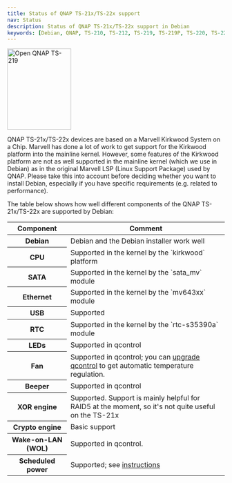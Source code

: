 ```yaml
---
title: Status of QNAP TS-21x/TS-22x support
nav: Status
description: Status of QNAP TS-21x/TS-22x support in Debian
keywords: [Debian, QNAP, TS-210, TS-212, TS-219, TS-219P, TS-220, TS-221, support, status]
---
```


<div class="right">
<img src = "../images/r_ts219p.jpg" class="border" alt="Open QNAP TS-219" width="148" height="188" />
</div>

QNAP TS-21x/TS-22x devices are based on a Marvell Kirkwood System on a Chip.
Marvell has done a lot of work to get support for the Kirkwood platform
into the mainline kernel.  However, some features of the Kirkwood platform
are not as well supported in the mainline kernel (which we use in Debian)
as in the original Marvell LSP (Linux Support Package) used by QNAP.
Please take this into account before deciding whether you want to install
Debian, especially if you have specific requirements (e.g. related to
performance).

The table below shows how well different components of the QNAP
TS-21x/TS-22x are supported by Debian:

<table class="table table-hover">

<thead>
<tr>
<th>Component</th>
<th>Comment</th>
</tr>
<thead>

<tbody>
<tr class="table-success">
<th>Debian</th>
<td>Debian and the Debian installer work well</td>
</tr>

<tr class="table-success">
<th>CPU</th>
<td>Supported in the kernel by the `kirkwood` platform</td>
</tr>

<tr class="table-success">
<th>SATA</th>
<td>Supported in the kernel by the `sata_mv` module</td>
</tr>

<tr class="table-success">
<th>Ethernet</th>
<td>Supported in the kernel by the `mv643xx` module</td>
</tr>

<tr class="table-success">
<th>USB</th>
<td>Supported</td>
</tr>

<tr class="table-success">
<th>RTC</th>
<td>Supported in the kernel by the `rtc-s35390a` module</td>
</tr>

<tr class="table-success">
<th>LEDs</th>
<td>Supported in qcontrol</td>
</tr>

<tr class="table-success">
<th>Fan</th>
<td>Supported in qcontrol; you can <a href="../tips/#qcontrol-upgrade">upgrade
qcontrol</a> to get automatic temperature regulation.</td>
</tr>

<tr class="table-success">
<th>Beeper</th>
<td>Supported in qcontrol</td>
</tr>

<tr class="table-success">
<th>XOR engine</th>
<td>Supported. Support is mainly helpful for RAID5 at the
moment, so it's not quite useful on the TS-21x</td>
</tr>

<tr class="table-warning">
<th>Crypto engine</th>
<td>Basic support</td>
</tr>

<tr class="table-success">
<th>Wake-on-LAN (WOL)</th>
<td>Supported in qcontrol.</td>
</tr>

<tr class="table-success">
<th>Scheduled power</th>
<td>Supported; see <a href = "../tips/#wakealarm">instructions</a></td>
</tr>
</tbody>

</table>

